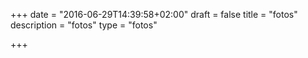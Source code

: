 +++
date = "2016-06-29T14:39:58+02:00"
draft = false
title = "fotos"
description = "fotos"
type = "fotos"

+++
